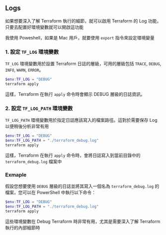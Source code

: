 ## Logs

如果想要深入了解 Terraform 執行的細節，就可以啟用 Terraform 的 Log 功能，只要去配置好環境變數就可以開啟這功能

我使用 Poweshell，如果是 Mac 用戶，就要使用 `export` 指令來設定環境變量

### 1. 設定 `TF_LOG` 環境變數

`TF_LOG` 環境變數用於設置 Terraform 日誌的層級，可用的層級包括 `TRACE`, `DEBUG`, `INFO`, `WARN`, `ERROR`。

```powershell
$env:TF_LOG = "DEBUG"
terraform apply

```

這樣，Terraform 在執行 `apply` 命令時會顯示 DEBUG 層級的日誌資訊。

### 2. 設定 `TF_LOG_PATH` 環境變數

`TF_LOG_PATH` 環境變數用於指定日誌應該寫入的檔案路徑。這對於需要保存 Log 以便稍後分析非常有用

```powershell
$env:TF_LOG = "DEBUG"
$env:TF_LOG_PATH = "./terraform_debug.log"
terraform apply

```

這樣，Terraform 在執行 `apply` 命令時，會將日誌寫入到當前目錄中的 `terraform_debug.log` 檔案中

### Exmaple

假設您想要使用 `DEBUG` 層級的日誌並將其寫入一個名為 `terraform_debug.log` 的檔案，您可以在 PowerShell 中執行以下命令：

```powershell
$env:TF_LOG = "DEBUG"
$env:TF_LOG_PATH = "./terraform_debug.log"
terraform apply

```

這些環境變數在 Debug Terraform 時非常有用，尤其是需要深入了解 Terraform 執行的內部細節時